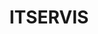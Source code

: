 ---
title: "ITSERVIS"
url: /ciudad-guayana-puerto-ordaz/itservis-carrera-mongolia/
shop: Computer
---